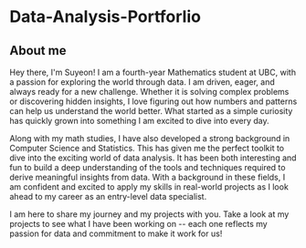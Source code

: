 # Data-Analysis-Portforlio

## About me
Hey there, I'm Suyeon! I am a fourth-year Mathematics student at UBC, with a passion for exploring the world through data. I am driven, eager, and always ready for a new challenge. Whether it is solving complex problems or discovering hidden insights, I love figuring out how numbers and patterns can help us understand the world better. What started as a simple curiosity has quickly grown into something I am excited to dive into every day.

Along with my math studies, I have also developed a strong background in Computer Science and Statistics. This has given me the perfect toolkit to dive into the exciting world of data analysis. It has been both interesting and fun to build a deep understanding of the tools and techniques required to derive meaningful insights from data. With a background in these fields, I am confident and excited to apply my skills in real-world projects as I look ahead to my career as an entry-level data specialist.

I am here to share my journey and my projects with you. Take a look at my projects to see what I have been working on -- each one reflects my passion for data and commitment to make it work for us!

